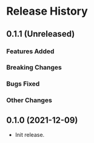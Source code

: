 # Release History

## 0.1.1 (Unreleased)

### Features Added

### Breaking Changes

### Bugs Fixed

### Other Changes

## 0.1.0 (2021-12-09)

- Init release.
